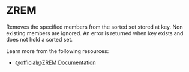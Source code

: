 # ZREM

Removes the specified members from the sorted set stored at key. Non existing members are ignored. An error is returned when key exists and does not hold a sorted set.

Learn more from the following resources:

- [@official@ZREM Documentation](https://redis.io/docs/latest/commands/zrem/)
